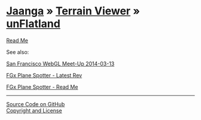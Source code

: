 [Jaanga](../../index.html ) &raquo; [Terrain Viewer]( ../index.html ) &raquo; [unFlatland]( ./index.html )
================================================================================================

<p id=rm >
	<a href=JavaScript:displayPage("readme.md",rm); >Read Me</a>
</p>


See also:  

[San Francisco WebGL Meet-Up 2014-03-13]( http://jaanga.github.io/events/sf-webgl-2014-03-13/ )


[FGx Plane Spotter - Latest Rev]( ../../fgx-plane-spotter/latest/index.html )  

[FGx Plane Spotter - Read Me]( ../../fgx-plane-spotter/index.html )  
  


****

[Source Code on GitHub]( https://github.com/jaanga/terrain-viewer/tree/gh-pages/un-flatland/ )  
[Copyright and License]( https://github.com/jaanga/jaanga.github.io/blob/master/jaanga-copyright-and-mit-license.md )